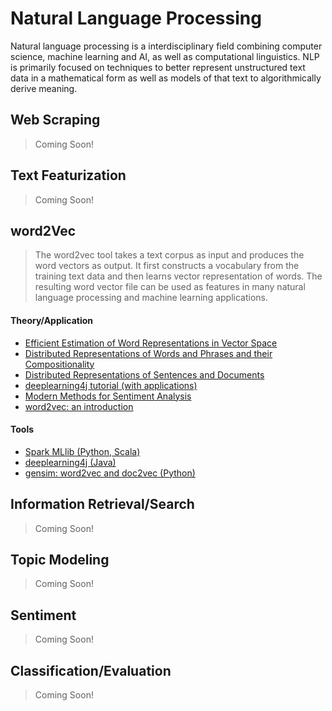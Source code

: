 # Natural Language Processing

Natural language processing is a interdisciplinary field combining computer science, machine learning and AI, as well as computational linguistics.  NLP is primarily focused on techniques to better represent unstructured text data in a mathematical form as well as models of that text to algorithmically derive meaning.

## Web Scraping

> Coming Soon!

## Text Featurization

> Coming Soon!

## word2Vec

> The word2vec tool takes a text corpus as input and produces the word vectors as output. It first constructs a vocabulary from the training text data and then learns vector representation of words. The resulting word vector file can be used as features in many natural language processing and machine learning applications.

#### Theory/Application

* [Efficient Estimation of Word Representations in
Vector Space](http://arxiv.org/pdf/1301.3781.pdf)
* [Distributed Representations of Words and Phrases
and their Compositionality](http://papers.nips.cc/paper/5021-distributed-representations-of-words-and-phrases-and-their-compositionality.pdf)
* [Distributed Representations of Sentences and Documents](http://arxiv.org/pdf/1405.4053v2.pdf)
* [deeplearning4j tutorial (with applications)](http://deeplearning4j.org/word2vec.html)
* [Modern Methods for Sentiment Analysis](https://districtdatalabs.silvrback.com/modern-methods-for-sentiment-analysis)
* [word2vec: an introduction](http://www.folgertkarsdorp.nl/word2vec-an-introduction/)

#### Tools

* [Spark MLlib (Python, Scala)](http://spark.apache.org/docs/latest/mllib-feature-extraction.html#word2vec)
* [deeplearning4j (Java)](http://deeplearning4j.org/word2vec.html)
* [gensim: word2vec and doc2vec (Python)](https://radimrehurek.com/gensim/models/word2vec.html)

## Information Retrieval/Search

> Coming Soon!

## Topic Modeling

> Coming Soon!

## Sentiment

> Coming Soon!

## Classification/Evaluation

> Coming Soon!
